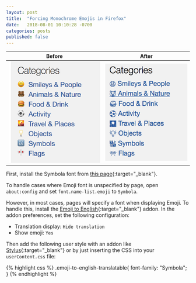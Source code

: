 ```yaml
---
layout: post
title:  "Forcing Monochrome Emojis in Firefox"
date:   2018-08-01 10:10:28 -0700
categories: posts
published: false
---
```


Before                     |  After 
:-------------------------:|:-------------------------:
![](/assets/images/before_firefox_emoji.png)  |  ![](/assets/images/after_firefox_emoji.png)

First, install the Symbola font from [this page](http://users.teilar.gr/~g1951d/){:target="_blank"}.

To handle cases where Emoji font is unspecified by page, open `about:config` and set `font.name-list.emoji` to `Symbola`.

However, in most cases, pages will specify a font when displaying Emoji. To handle this, install the [Emoji to English](https://addons.mozilla.org/en-US/firefox/addon/emoji-to-english/){:target="_blank"} addon. In the addon preferences, set the following configuration:

- Translation display: `Hide translation`
- Show emoji: `Yes`

Then add the following user style with an addon like [Stylus](https://addons.mozilla.org/en-US/firefox/addon/styl-us/){:target="_blank"} or by just inserting the CSS into your `userContent.css` file:

{% highlight css %}
.emoji-to-english-translatable{
    font-family: "Symbola";
}
{% endhighlight %}